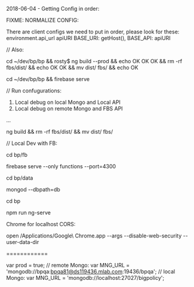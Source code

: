 2018-06-04 - Getting Config in order:

FIXME: NORMALIZE CONFIG:

There are client configs we need to put in order, please look for these:
  environment.api_url
  apiURI
  BASE_URI: getHost(),
  BASE_API: apiURI

// Also:

cd ~/dev/bp/bp && rosty$ ng build --prod && echo OK OK OK && rm -rf fbs/dist/ && echo OK OK && mv dist/ fbs/ && echo OK

cd ~/dev/bp/bp && firebase serve

// Run confugurations:

1. Local debug on local Mongo and Local API
2. Local debug on remote Mongo and FBS API

...

ng build && rm -rf fbs/dist/ && mv dist/ fbs/

// Local Dev with FB:

cd bp/fb

firebase serve --only functions --port=4300

cd bp/data

mongod --dbpath=db

cd bp

npm run ng-serve

Chrome for localhost CORS:

open /Applications/Google\ Chrome.app --args --disable-web-security --user-data-dir

============

var prod = true;
 // remote Mongo:
 var MNG_URL = 'mongodb://bpqa:bpqa81@ds119436.mlab.com:19436/bpqa';
 // local Mongo:
 var MNG_URL = 'mongodb://localhost:27027/bigpolicy';
